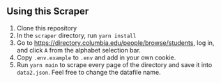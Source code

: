 ## Using this Scraper 

1. Clone this repository
2. In the `scraper` directory, run `yarn install`
3. Go to https://directory.columbia.edu/people/browse/students, log in, and click `A` from the alphabet selection bar.  
4. Copy `.env.example` to `.env` and add in your own cookie.
5. Run `yarn main` to scrape every page of the directory and save it into `data2.json`. Feel free to change the datafile name.




